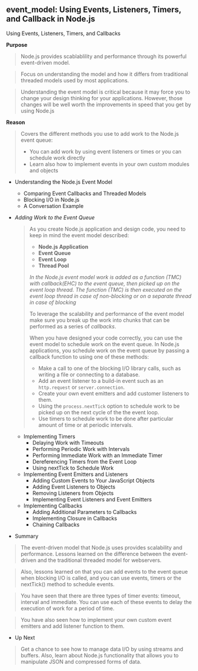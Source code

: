 ## event_model: Using Events, Listeners, Timers, and Callback in Node.js

Using Events, Listeners, Timers, and Callbacks 

**Purpose**
> Node.js provides scablablility and performance through its powerful event-driven model.

> Focus on understanding the model and how it differs from traditional threaded models
> used by most applications.

> Understanding the event model is critical because it may force you to change your
> design thinking for your applications.
> However, those changes will be well worth the improvements in speed that you get by
> using Node.js

**Reason**
> Covers the different methods you use to add work to the Node.js event queue:
> - You can add work by using event listeners or times or you can schedule work directly
> - Learn also how to implement events in your own custom modules and objects

- Understanding the Node.js Event Model
	- Comparing Event Callbacks and Threaded Models
	- Blocking I/O in Node.js
	- A Conversation Example
	
- *Adding Work to the Event Queue*
	> As you create Node.js application and design code, you need to keep in mind the event model described:
	>	- **Node.js Application**
	>	- **Event Queue**
	>	- **Event Loop**
	>	- **Thread Pool**
	>
	> *In the Node.js event model work is added as a function (TMC) with callback(EHC) to the event queue,* 
	> *then picked up on the event loop thread. The function (TMC) is then executed on the event loop*
	> *thread in case of non-blocking or on a separate thread in case of blocking*
	>
	>
	> To leverage the scalability and performance of the event model make sure you break up the work into
	> chunks that can be performed as a series of *callbacks*.
	>
	> When you have designed your code correctly, you can use the event model to schedule work on the 
	> event queue. In Node.js applications, you schedule work on the event queue by passing a callback
	> function to using one of these methods:
	>	- Make a call to one of the blocking I/O library calls, such as writing a file or connecting to a database.
	>	- Add an event listener to a build-in event such as an `http.request` or `server.connection`.
	>	- Create your own event emitters and add customer listeners to them.
	>	- Using the `process.nextTick` option to schedule work to be picked up on the next cycle of the the event loop.
	>	- Use timers to schedule work to be done after particular amount of time or at periodic intervals.
	
	- Implementing Timers
		- Delaying Work with Timeouts
		- Performing Periodic Work with Intervals
	  	- Performing Immediate Work with an Immediate Timer
	  	- Dereferencing Timers from the Event Loop
	  	- Using nextTick to Schedule Work
	- Implementing Event Emitters and Listeners
		- Adding Custom Events to Your JavaScript Objects
		- Adding Event Listeners to Objects
		- Removing Listeners from Objects
		- Implementing Event Listeners and Event Emitters
	- Implementing Callbacks
  		- Adding Additional Parameters to Callbacks
  		- Implementing Closure in Callbacks
  		- Chaining Callbacks

- Summary
> The event-driven model that Node.js uses provides scalability and performance.
> Lessons learned on the difference between the event-driven and the traditional
> threaded model for webservers.

> Also, lessons learned on that you can add events to the event queue when blocking
> I/O is called, and you can use events, timers or the nextTick() method to schedule 
> events.

> You have seen that there are three types of timer events: timeout, interval and
> immediate. You can use each of these events to delay the execution of work for
> a period of time.

> You have also seen how to implement your own custom event emitters and add 
> listener function to them.

- Up Next
> Get a chance to see how to manage data I/O by using streams and buffers. Also, learn
> about Node.js functionality that allows you to manipulate JSON and compressed forms
> of data.
